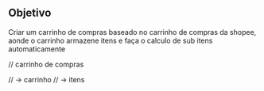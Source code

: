 ## Objetivo

Criar um carrinho de compras baseado no carrinho de compras da shopee, aonde o carrinho armazene itens e faça o calculo de sub itens automaticamente

// carrinho de compras

// -> carrinho
// -> itens